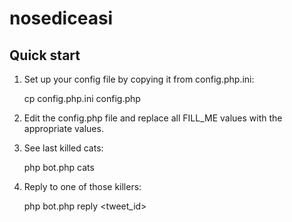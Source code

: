 # nosediceasi

## Quick start

1) Set up your config file by copying it from config.php.ini:

    cp config.php.ini config.php

2) Edit the config.php file and replace all FILL_ME values with the appropriate values.

3) See last killed cats:

    php bot.php cats

4) Reply to one of those killers:

    php bot.php reply <nick> <tweet_id>
